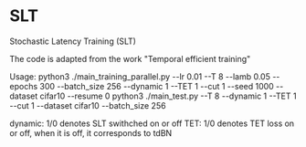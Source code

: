 # SLT

Stochastic Latency Training (SLT)

The code is adapted from the work "Temporal efficient training"

Usage:
python3 ./main_training_parallel.py --lr 0.01 --T 8 --lamb 0.05 --epochs 300 --batch_size 256 --dynamic 1 --TET 1  --cut 1 --seed 1000 --dataset cifar10 --resume 0
python3 ./main_test.py --T 8 --dynamic 1 --TET 1 --cut 1 --dataset cifar10 --batch_size 256


dynamic: 1/0 denotes SLT swithched on or off
TET: 1/0 denotes TET loss on or off, when it is off, it corresponds to tdBN
